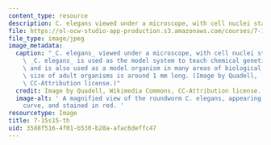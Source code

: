 ```yaml
---
content_type: resource
description: C. elegans viewed under a microscope, with cell nuclei stained in red.
file: https://ol-ocw-studio-app-production.s3.amazonaws.com/courses/7-15-experimental-molecular-genetics-spring-2015/3588f5164f01b530b28aafac6deffc47_7-15s15-th.jpg
file_type: image/jpeg
image_metadata:
  caption: "_C. elegans_ viewed under a microscope, with cell nuclei stained in red.\_\
    \ _C. elegans_ is used as the model system to teach chemical genetics in 7.15,\
    \ and is also used as a model organism in many areas of biological research. Actual\
    \ size of adult organisms is around 1 mm long. (Image by Quadell, [Wikimedia Commons](https://commons.wikimedia.org/wiki/File:C_elegans_stained.jpg),\
    \ CC-Attribution license.)"
  credit: Image by Quadell, Wikimedia Commons, CC-Attribution license.
  image-alt: ' A magnified view of the roundworm C. elegans, appearing as a U-shaped
    curve, and stained in red. '
resourcetype: Image
title: 7-15s15-th
uid: 3588f516-4f01-b530-b28a-afac6deffc47
---
```

